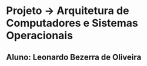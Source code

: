 # Projeto -> Arquitetura de Computadores e Sistemas Operacionais
## Aluno: Leonardo Bezerra de Oliveira
